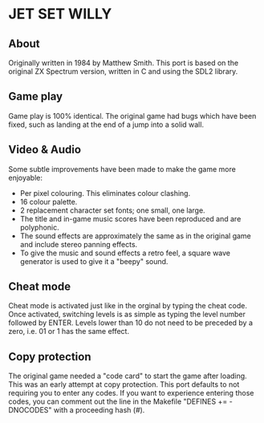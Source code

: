 # JET SET WILLY

## About

Originally written in 1984 by Matthew Smith. This port is based on the original
ZX Spectrum version, written in C and using the SDL2 library.

## Game play

Game play is 100% identical. The original game had bugs which have been fixed, such as landing at the end
of a jump into a solid wall.

## Video & Audio

Some subtle improvements have been made to make the game more enjoyable:

- Per pixel colouring. This eliminates colour clashing.
- 16 colour palette.
- 2 replacement character set fonts; one small, one large.
- The title and in-game music scores have been reproduced and are polyphonic.
- The sound effects are approximately the same as in the original game and
include stereo panning effects.
- To give the music and sound effects a retro feel, a square wave generator is
used to give it a "beepy" sound.

## Cheat mode

Cheat mode is activated just like in the orginal by typing the cheat code. Once
activated, switching levels is as simple as typing the level number followed by
ENTER. Levels lower than 10 do not need to be preceded by a zero, i.e. 01 or 1
has the same effect.

## Copy protection

The original game needed a "code card" to start the game after loading. This was
an early attempt at copy protection. This port defaults to not requiring you to
enter any codes. If you want to experience entering those codes, you can comment
out the line in the Makefile "DEFINES += -DNOCODES" with a proceeding hash (#).
